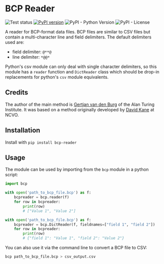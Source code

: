 BCP Reader
==========

![Test status](https://github.com/drkane/bcp-reader/workflows/tests/badge.svg)
[![PyPI version](https://badge.fury.io/py/bcp-reader.svg)](https://pypi.org/project/bcp-reader/)
![PyPI - Python Version](https://img.shields.io/pypi/pyversions/bcp-reader)
![PyPI - License](https://img.shields.io/pypi/l/bcp-reader)

A reader for BCP-format data files. BCP files are similar to CSV files but 
contain a multi-character line and field delimiters. The default delimiters
used are:

 - field delimiter: `@**@`
 - line delimiter: `*@@*`

Python's csv module can only deal with single character delimiters, so this 
module has a `reader` function and `DictReader` class which should be drop-in
replacements for python's `csv` module equivalents.

## Credits

The author of the main method is [Gertjan van den Burg](https://github.com/GjjvdBurg)
of the Alan Turing Institute. It was based on a method originally developed
by [David Kane](https://dkane.net) at NCVO.

## Installation

Install with `pip install bcp-reader`

## Usage

The module can be used by importing from the `bcp` module in a python script:

```python
import bcp

with open('path_to_bcp_file.bcp') as f:
    bcpreader = bcp.reader(f)
    for row in bcpreader:
        print(row)
        # ["Value 1", "Value 2"]

with open('path_to_bcp_file.bcp') as f:
    bcpreader = bcp.DictReader(f, fieldnames=["field 1", "field 2"])
    for row in bcpreader:
        print(row)
        # {"field 1": "Value 1", "field 2": "Value 2"}
```

You can also use it via the command line to convert a BCP file to CSV:

```sh
bcp path_to_bcp_file.bcp > csv_output.csv
```
